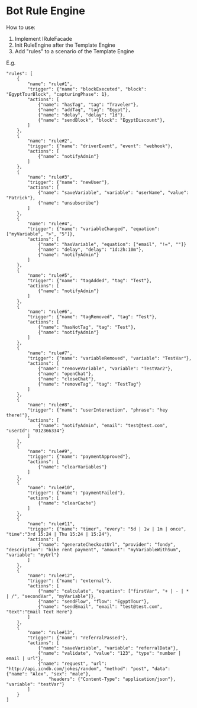 <h1>Bot Rule Engine </h1>

How to use:
1. Implement IRuleFacade
2. Init RuleEngine after the Template Engine
3. Add "rules" to a scenario of the Template Engine

E.g.

    "rules": [
        {
            "name": "rule#1",
            "trigger": {"name": "blockExecuted", "block": "EgyptTourBlock", "capturingPhase": 1},
            "actions": [
                {"name": "hasTag", "tag": "Traveler"},
                {"name": "addTag", "tag": "Egypt"},
                {"name": "delay", "delay": "1d"},
                {"name": "sendBlock", "block": "EgyptDiscount"},
            ]
        },
        {
            "name": "rule#2",
            "trigger": {"name": "driverEvent", "event": "webhook"},
            "actions": [
                {"name": "notifyAdmin"}
            ]
        },
        {
            "name": "rule#3",
            "trigger": {"name": "newUser"},
            "actions": [
                {"name": "saveVariable", "variable": "userName", "value": "Patrick"},
                {"name": "unsubscribe"}
            ]
        },
        {
            "name": "rule#4",
            "trigger": {"name": "variableChanged", "equation": ["myVariable", ">", "5"]},
            "actions": [
                {"name": "hasVariable", "equation": ["email", "!=", ""]}
                {"name": "delay", "delay": "1d:2h:10m"},
                {"name": "notifyAdmin"}
            ]
        },
        {
            "name": "rule#5",
            "trigger": {"name": "tagAdded", "tag": "Test"},
            "actions": [
                {"name": "notifyAdmin"}
            ]
        },
        {
            "name": "rule#6",
            "trigger": {"name": "tagRemoved", "tag": "Test"},
            "actions": [
                {"name": "hasNotTag", "tag": "Test"},
                {"name": "notifyAdmin"}
            ]
        },
        {
            "name": "rule#7",
            "trigger": {"name": "variableRemoved", "variable": "TestVar"},
            "actions": [
                {"name": "removeVariable", "variable": "TestVar2"},
                {"name": "openChat"},
                {"name": "closeChat"},
                {"name": "removeTag", "tag": "TestTag"}
            ]
        },
        {
            "name": "rule#8",
            "trigger": {"name": "userInteraction", "phrase": "hey there!"},
            "actions": [
                {"name": "notifyAdmin", "email": "test@test.com", "userId": "012366334"}
            ]
        },
        {
            "name": "rule#9",
            "trigger": {"name": "paymentApproved"},
            "actions": [
                {"name": "clearVariables"}
            ]
        },
        {   
            "name": "rule#10",
            "trigger": {"name": "paymentFailed"},
            "actions": [
                {"name": "clearCache"}
            ]
        },
        {   
            "name": "rule#11",
            "trigger": {"name": "timer", "every": "5d | 1w | 1m | once", "time":"3rd 15:24 | Thu 15:24 | 15:24"},
            "actions": [
                {"name": "generateCheckoutUrl", "provider": "fondy", "description": "bike rent payment", "amount": "myVariableWithSum", "variable": "myUrl"}
            ]
        },
        {
            "name": "rule#12",
            "trigger": {"name": "external"},
            "actions": [
                {"name": "calculate", "equation": ["firstVar", "+ | - | * | /", "secondVar", "myVariable"]},
                {"name": "sendFlow", "flow": "EgyptTour"},
                {"name": "sendEmail", "email": "test@test.com", "text":"Email Text Here"}
            ]
        },
        {  
            "name": "rule#13",
            "trigger": {"name": "referralPassed"},
            "actions": [
                {"name": "saveVariable", "variable": "referralData"},
                {"name": "validate", "value": "123", "type": "number | email | url"},
                {"name": "request", "url": "http://api.icndb.com/jokes/random", "method": "post", "data": {"name": "Alex", "sex": "male"}, 
                    "headers": {"Content-Type": "application/json"}, "variable": "testVar"}
            ]
        }
    ]